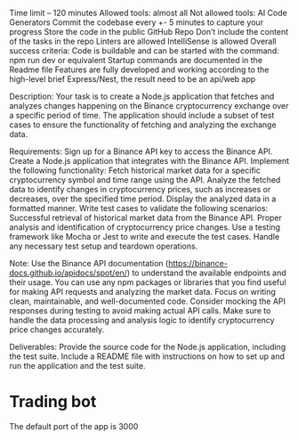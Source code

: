 Time limit – 120 minutes 
Allowed tools: almost all 
Not allowed tools: AI Code Generators 
Commit the codebase every +- 5 minutes to capture your progress 
Store the code in the public GitHub Repo 
Don’t include the content of the tasks in the repo 
Linters are allowed 
IntelliSense is allowed 
Overall success criteria: 
Code is buildable and can be started with the command: npm run dev or equivalent 
Startup commands are documented in the Readme file 
Features are fully developed and working according to the high-level brief 
Express/Nest, the result need to be an api/web app 
 
Description: Your task is to create a Node.js application that fetches and analyzes changes happening on the Binance cryptocurrency exchange over a specific period of time. The application should include a subset of test cases to ensure the functionality of fetching and analyzing the exchange data. 
 
Requirements: 
Sign up for a Binance API key to access the Binance API. 
Create a Node.js application that integrates with the Binance API. 
Implement the following functionality: 
Fetch historical market data for a specific cryptocurrency symbol and time range using the API. 
Analyze the fetched data to identify changes in cryptocurrency prices, such as increases or decreases, over the specified time period. 
Display the analyzed data in a formatted manner. 
Write test cases to validate the following scenarios: 
Successful retrieval of historical market data from the Binance API. 
Proper analysis and identification of cryptocurrency price changes. 
Use a testing framework like Mocha or Jest to write and execute the test cases. 
Handle any necessary test setup and teardown operations. 
 
Note: 
Use the Binance API documentation (https://binance-docs.github.io/apidocs/spot/en/) to understand the available endpoints and their usage. 
You can use any npm packages or libraries that you find useful for making API requests and analyzing the market data. 
Focus on writing clean, maintainable, and well-documented code. 
Consider mocking the API responses during testing to avoid making actual API calls. 
Make sure to handle the data processing and analysis logic to identify cryptocurrency price changes accurately. 
 
Deliverables: 
Provide the source code for the Node.js application, including the test suite. 
Include a README file with instructions on how to set up and run the application and the test suite. 


# Trading bot
The default port of the app is 3000
